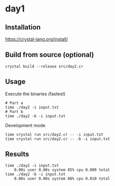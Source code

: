 # day1

## Installation

https://crystal-lang.org/install/

## Build from source (optional)

```
crystal build --release src/day2.cr
```

## Usage

Execute the binaries (fastest)

```
# Part a
time ./day2 -i input.txt
# Part b
time ./day2 -b -i input.txt 
```

Development mode

```
time crystal run src/day2.cr -- -i input.txt
time crystal run src/day2.cr -- -b -i input.txt
```

## Results

```
time ./day2 -i input.txt
    0.00s user 0.00s system 85% cpu 0.009 total
time ./day2 -b -i input.txt
    0.00s user 0.00s system 88% cpu 0.010 total
```